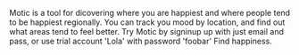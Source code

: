Motic is a tool for dicovering where you are happiest and where people tend to be happiest regionally. You can track you mood by location, and find out what areas tend to feel better. 
Try Motic by signinup up with just email and pass, or use trial account 'Lola' with password 'foobar'
Find happiness.